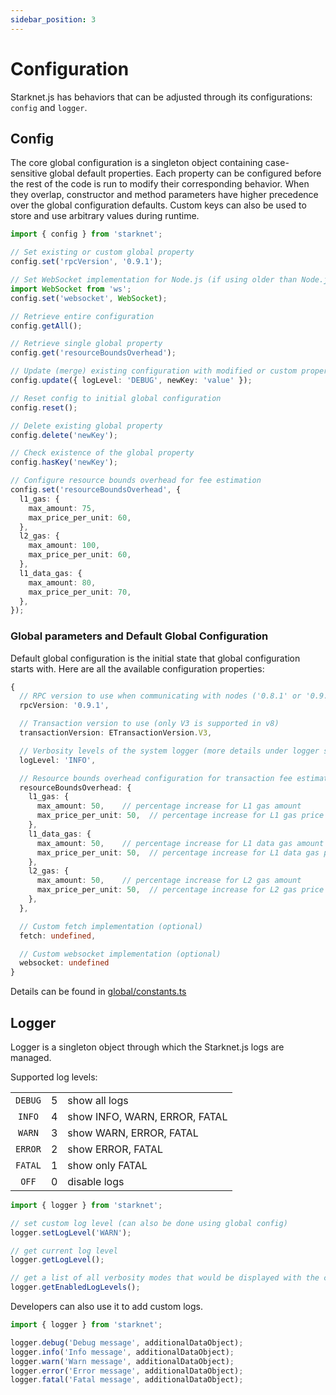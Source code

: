 ```yaml
---
sidebar_position: 3
---
```


# Configuration

Starknet.js has behaviors that can be adjusted through its configurations: `config` and `logger`.

## Config

The core global configuration is a singleton object containing case-sensitive global default properties.
Each property can be configured before the rest of the code is run to modify their corresponding behavior.
When they overlap, constructor and method parameters have higher precedence over the global configuration defaults.
Custom keys can also be used to store and use arbitrary values during runtime.

```ts
import { config } from 'starknet';

// Set existing or custom global property
config.set('rpcVersion', '0.9.1');

// Set WebSocket implementation for Node.js (if using older than Node.js 22)
import WebSocket from 'ws';
config.set('websocket', WebSocket);

// Retrieve entire configuration
config.getAll();

// Retrieve single global property
config.get('resourceBoundsOverhead');

// Update (merge) existing configuration with modified or custom property
config.update({ logLevel: 'DEBUG', newKey: 'value' });

// Reset config to initial global configuration
config.reset();

// Delete existing global property
config.delete('newKey');

// Check existence of the global property
config.hasKey('newKey');

// Configure resource bounds overhead for fee estimation
config.set('resourceBoundsOverhead', {
  l1_gas: {
    max_amount: 75,
    max_price_per_unit: 60,
  },
  l2_gas: {
    max_amount: 100,
    max_price_per_unit: 60,
  },
  l1_data_gas: {
    max_amount: 80,
    max_price_per_unit: 70,
  },
});
```

### Global parameters and Default Global Configuration

Default global configuration is the initial state that global configuration starts with.
Here are all the available configuration properties:

```ts
{
  // RPC version to use when communicating with nodes ('0.8.1' or '0.9.1')
  rpcVersion: '0.9.1',

  // Transaction version to use (only V3 is supported in v8)
  transactionVersion: ETransactionVersion.V3,

  // Verbosity levels of the system logger (more details under logger section)
  logLevel: 'INFO',

  // Resource bounds overhead configuration for transaction fee estimation (v8)
  resourceBoundsOverhead: {
    l1_gas: {
      max_amount: 50,    // percentage increase for L1 gas amount
      max_price_per_unit: 50,  // percentage increase for L1 gas price
    },
    l1_data_gas: {
      max_amount: 50,    // percentage increase for L1 data gas amount
      max_price_per_unit: 50,  // percentage increase for L1 data gas price
    },
    l2_gas: {
      max_amount: 50,    // percentage increase for L2 gas amount
      max_price_per_unit: 50,  // percentage increase for L2 gas price
    },
  },

  // Custom fetch implementation (optional)
  fetch: undefined,

  // Custom websocket implementation (optional)
  websocket: undefined
}
```

Details can be found in [global/constants.ts](https://github.com/starknet-io/starknet.js/blob/develop/src/global/constants.ts)

## Logger

Logger is a singleton object through which the Starknet.js logs are managed.

Supported log levels:

|         |     |                               |
| :-----: | --- | ----------------------------- |
| `DEBUG` | 5   | show all logs                 |
| `INFO`  | 4   | show INFO, WARN, ERROR, FATAL |
| `WARN`  | 3   | show WARN, ERROR, FATAL       |
| `ERROR` | 2   | show ERROR, FATAL             |
| `FATAL` | 1   | show only FATAL               |
|  `OFF`  | 0   | disable logs                  |

```ts
import { logger } from 'starknet';

// set custom log level (can also be done using global config)
logger.setLogLevel('WARN');

// get current log level
logger.getLogLevel();

// get a list of all verbosity modes that would be displayed with the current log level
logger.getEnabledLogLevels();
```

Developers can also use it to add custom logs.

```ts
import { logger } from 'starknet';

logger.debug('Debug message', additionalDataObject);
logger.info('Info message', additionalDataObject);
logger.warn('Warn message', additionalDataObject);
logger.error('Error message', additionalDataObject);
logger.fatal('Fatal message', additionalDataObject);
```
